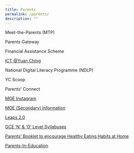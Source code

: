 ```yaml
---
title: Parents
permalink: /parents/
description: ""
---
```




Meet-the-Parents (MTP)

Parents Gateway

Financial Assistance Scheme

[ICT @Yuan Ching](https://sites.google.com/view/hblyuanching/home)

National Digital Literacy Programme (NDLP)

YC Scoop

Parents' Connect

[MOE Instagram](https://www.instagram.com/parentingwith.moesg/)

[MOE (Secondary) Information](https://www.moe.gov.sg/secondary)

[Leaps 2.0](https://www.moe.gov.sg/education-in-sg/our-programmes/cca/leaps2-0)

[GCE ‘N’ & ‘O’ Level Syllabuses](https://www.seab.gov.sg/)

[Parents’ Booklet to encourage Healthy Eating Habits at Home](/files/HPB%20HM%20Parents%20Booklet_School_Generic_30%20Mar.pdf)

[Parents-In-Education](https://www.schoolbag.edu.sg/)